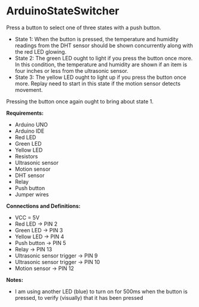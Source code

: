 # ArduinoStateSwitcher
Press a button to select one of three states with a push button.

- State 1: When the button is pressed, the temperature and humidity readings from the DHT sensor should be shown concurrently along with the red LED glowing.
- State 2: The green LED ought to light if you press the button once more. In this condition, the temperature and humidity are shown if an item is four inches or less from the ultrasonic sensor.
- State 3: The yellow LED ought to light up if you press the button once more. Replay need to start in this state if the motion sensor detects movement.

Pressing the button once again ought to bring about state 1.

**Requirements:**
- Arduino UNO
- Arduino IDE
- Red LED
- Green LED
- Yellow LED
- Resistors
- Ultrasonic sensor
- Motion sensor
- DHT sensor
- Relay
- Push button
- Jumper wires


**Connections and Definitions:**
- VCC = 5V
- Red LED -> PIN 2
- Green LED -> PIN 3
- Yellow LED -> PIN 4
- Push button -> PIN 5
- Relay -> PIN 13
- Ultrasonic sensor trigger -> PIN 9
- Ultrasonic sensor trigger -> PIN 10
- Motion sensor -> PIN 12

**Notes:**
- I am using another LED (blue) to turn on for 500ms when the button is pressed, to verify (visually) that it has been pressed
